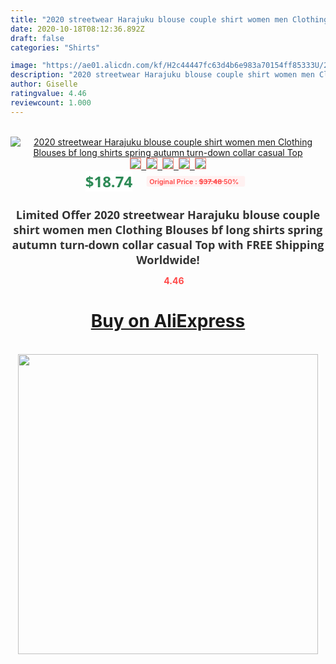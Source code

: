 ```yaml
---
title: "2020 streetwear Harajuku blouse couple shirt women men Clothing Blouses bf long shirts spring autumn turn-down collar casual Top"
date: 2020-10-18T08:12:36.892Z
draft: false
categories: "Shirts"

image: "https://ae01.alicdn.com/kf/H2c44447fc63d4b6e983a70154ff85333U/2020-streetwear-Harajuku-blouse-couple-shirt-women-men-Clothing-Blouses-bf-long-shirts-spring-autumn-turn.jpg"
description: "2020 streetwear Harajuku blouse couple shirt women men Clothing Blouses bf long shirts spring autumn turn-down collar casual Top"
author: Giselle
ratingvalue: 4.46
reviewcount: 1.000
---
```

<br>
<div style="text-align: center;">
<a href="https://s.click.aliexpress.com/e/_AcAwFj" target="_blank" rel="nofollow noopener noreferrer"><img alt="2020 streetwear Harajuku blouse couple shirt women men Clothing Blouses bf long shirts spring autumn turn-down collar casual Top" class="magnifier-image" src="https://ae01.alicdn.com/kf/H2c44447fc63d4b6e983a70154ff85333U/2020-streetwear-Harajuku-blouse-couple-shirt-women-men-Clothing-Blouses-bf-long-shirts-spring-autumn-turn.jpg_640x640.jpg">
<br>
<img style="border:1px solid salmon" src="https://ae01.alicdn.com/kf/H2c44447fc63d4b6e983a70154ff85333U/2020-streetwear-Harajuku-blouse-couple-shirt-women-men-Clothing-Blouses-bf-long-shirts-spring-autumn-turn.jpg_120x120.jpg">&nbsp;&nbsp;<img style="border:1px solid salmon" src="https://ae01.alicdn.com/kf/H3f7bbae6d4824977bc7abf944ec0f0540/2020-streetwear-Harajuku-blouse-couple-shirt-women-men-Clothing-Blouses-bf-long-shirts-spring-autumn-turn.jpg_120x120.jpg">&nbsp;&nbsp;<img style="border:1px solid salmon" src="https://ae01.alicdn.com/kf/Hca2331e73b294cbb8bb97a935cb0aa3fH/2020-streetwear-Harajuku-blouse-couple-shirt-women-men-Clothing-Blouses-bf-long-shirts-spring-autumn-turn.jpg_120x120.jpg">&nbsp;&nbsp;<img style="border:1px solid salmon" src="https://ae01.alicdn.com/kf/H41f78df7058c4aa080a85c91823e932eL/2020-streetwear-Harajuku-blouse-couple-shirt-women-men-Clothing-Blouses-bf-long-shirts-spring-autumn-turn.jpg_120x120.jpg">&nbsp;&nbsp;<img style="border:1px solid salmon" src="https://ae01.alicdn.com/kf/Hc07f7b8d45f44aafbd0c42af1af6e6c11/2020-streetwear-Harajuku-blouse-couple-shirt-women-men-Clothing-Blouses-bf-long-shirts-spring-autumn-turn.jpg_120x120.jpg"></a></div><br0>
<div style="text-align: center;"><span style="background-color: white; border: 0px; box-sizing: border-box; color: seagreen; display: inline-block; font-family: &quot;open sans&quot; , &quot;arial&quot; , &quot;helvetica&quot; , sans-serif , &quot;heiti&quot;; font-size: 24px; font-stretch: inherit; font-weight: 700; line-height: inherit; margin: 0px 10px 0px 0px; padding: 0px; vertical-align: middle;">$18.74 </span>
<span style="background: rgb(255 , 241 , 241); border-radius: 3px; border: 0px; box-sizing: border-box; color: #ff4747; display: inline-block; font-family: inherit; font-size: 12px; font-stretch: inherit; font-style: inherit; font-variant: inherit; font-weight: 600; line-height: inherit; margin: 0px; padding: 2px 5px; transform: scale(0.9); vertical-align: middle;">Original Price : <b style="text-decoration: line-through;">$37.48 </b> 50%&nbsp;&nbsp;</span></div>
<h1 style="color: #333333; display: inline-block; font-family: &quot;open sans&quot; , &quot;arial&quot; , &quot;helvetica&quot; , sans-serif , &quot;heiti&quot;; font-size: 18px; font-stretch: inherit; font-weight: 700; text-align: center;">Limited Offer 2020 streetwear Harajuku blouse couple shirt women men Clothing Blouses bf long shirts spring autumn turn-down collar casual Top with FREE Shipping Worldwide!</h1>
<div style="color: #ff4747; text-align: center;">
<img src="https://4.bp.blogspot.com/-M0ZcTcb-5uY/XleCXlxnR4I/AAAAAAAAAEc/OrjgMkXV1oMQFaCRZj5HQwOCBcu3w1FegCPcBGAYYCw/s1600/star.png" style="height: 15px;">&nbsp;<b>4.46</b></div>
<div class="button_cont" align="center"><a class="buynow_a" href="https://s.click.aliexpress.com/e/_AcAwFj" target="_blank" rel="nofollow noopener noreferrer"><H1>Buy on AliExpress</H1></a></div><br>
<div class="separator" style="clear: both; text-align: center;">
<img src="https://lh3.googleusercontent.com/-pTy5HemUv9M/XlePHvY0dAI/AAAAAAAAAE4/0nX5iRUoIWY8eMW9Dpxeirr157OZliDIgCLcBGAsYHQ/s1600/badge.gif" width="480">
</div>
